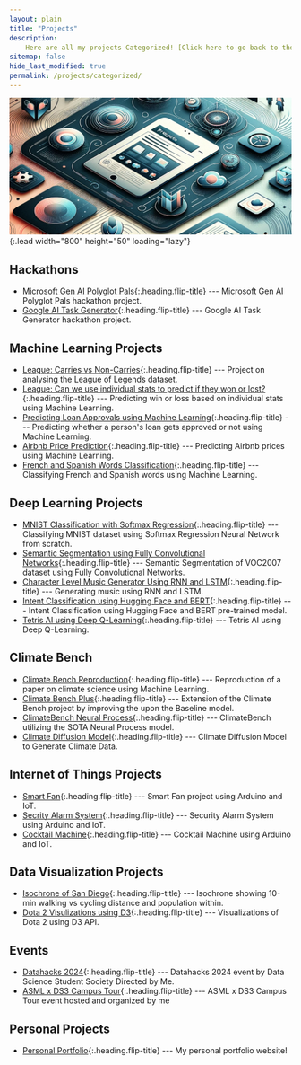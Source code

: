 ```yaml
---
layout: plain
title: "Projects"
description: 
    Here are all my projects Categorized! [Click here to go back to the main projects page.](/projects/)
sitemap: false
hide_last_modified: true
permalink: /projects/categorized/
---
```

<!-- Add image -->
![Half-width](\assets\projects\home.png){:.lead width="800" height="50" loading="lazy"}

## Hackathons
* [Microsoft Gen AI Polyglot Pals]{:.heading.flip-title} --- Microsoft Gen AI Polyglot Pals hackathon project.
* [Google AI Task Generator]{:.heading.flip-title} --- Google AI Task Generator hackathon project.

## Machine Learning Projects
* [League: Carries vs Non-Carries]{:.heading.flip-title} --- Project on analysing the League of Legends dataset.
* [League: Can we use individual stats to predict if they won or lost?]{:.heading.flip-title} --- Predicting win or loss based on individual stats using Machine Learning.
* [Predicting Loan Approvals using Machine Learning]{:.heading.flip-title} --- Predicting whether a person's loan gets approved or not using Machine Learning.
* [Airbnb Price Prediction]{:.heading.flip-title} --- Predicting Airbnb prices using Machine Learning.
* [French and Spanish Words Classification]{:.heading.flip-title} --- Classifying French and Spanish words using Machine Learning.

## Deep Learning Projects
* [MNIST Classification with Softmax Regression]{:.heading.flip-title} --- Classifying MNIST dataset using Softmax Regression Neural Network from scratch.
* [Semantic Segmentation using Fully Convolutional Networks]{:.heading.flip-title} --- Semantic Segmentation of VOC2007 dataset using Fully Convolutional Networks.
* [Character Level Music Generator Using RNN and LSTM]{:.heading.flip-title} --- Generating music using RNN and LSTM.
* [Intent Classification using Hugging Face and BERT]{:.heading.flip-title} --- Intent Classification using Hugging Face and BERT pre-trained model.
* [Tetris AI using Deep Q-Learning]{:.heading.flip-title} --- Tetris AI using Deep Q-Learning.

## Climate Bench
* [Climate Bench Reproduction]{:.heading.flip-title} --- Reproduction of a paper on climate science using Machine Learning.
* [Climate Bench Plus]{:.heading.flip-title} --- Extension of the Climate Bench project by improving the upon the Baseline model.
* [ClimateBench Neural Process]{:.heading.flip-title} --- ClimateBench utilizing the SOTA Neural Process model.
* [Climate Diffusion Model]{:.heading.flip-title} --- Climate Diffusion Model to Generate Climate Data.

## Internet of Things Projects
* [Smart Fan]{:.heading.flip-title} --- Smart Fan project using Arduino and IoT.
* [Secrity Alarm System]{:.heading.flip-title} --- Security Alarm System using Arduino and IoT.
* [Cocktail Machine]{:.heading.flip-title} --- Cocktail Machine using Arduino and IoT.

## Data Visualization Projects
* [Isochrone of San Diego]{:.heading.flip-title} --- Isochrone showing 10-min walking vs cycling distance and population within.
* [Dota 2 Visulizations using D3]{:.heading.flip-title} --- Visualizations of Dota 2 using D3 API.

## Events
* [Datahacks 2024]{:.heading.flip-title} --- Datahacks 2024 event by Data Science Student Society Directed by Me.
* [ASML x DS3 Campus Tour]{:.heading.flip-title} --- ASML x DS3 Campus Tour event hosted and organized by me

## Personal Projects
* [Personal Portfolio]{:.heading.flip-title} --- My personal portfolio website!





<!-- Machine Learning -->
[League: Carries vs Non-Carries]: /projects/dsc/projects-league-part-1/
[League: Can we use individual stats to predict if they won or lost?]: /projects/dsc/projects-league-part-2/
[Predicting Loan Approvals using Machine Learning]: /projects/dsc/loan-prediction/
[Airbnb Price Prediction]: /projects/dsc/airbnb-prediction/
[French and Spanish Words Classification]: /projects/dsc/ML/French-Spanish-Classification/

<!-- Deep Learning -->
[MNIST Classification with Softmax Regression]: /projects/dsc/DeepLearning/MNIST/SoftmaxNN/
[Semantic Segmentation using Fully Convolutional Networks]: /projects/dsc/DeepLearning/VOC2007/FCN/
[Character Level Music Generator Using RNN and LSTM]: /projects/dsc/DeepLearning/MusicGen/RNN&LSTM/
[Intent Classification using Hugging Face and BERT]: /projects/dsc/DeepLearning/IntentClassification/BERT/
[Tetris AI using Deep Q-Learning]: /projects/dsc/DeepLearning/RL/Tetris/DQN/

<!-- Climate Bench -->
[Climate Bench Reproduction]: /projects/dsc/CB/Reproduction/
[Climate Bench Plus]: /projects/dsc/CB/plus/
[ClimateBench Neural Process]: /projects/dsc/CB/NP/
[Climate Diffusion Model]: /projects/dsc/CB/Diffusion-Model/

<!-- Internet of Things -->
[Smart Fan]: /projects/IOT/Smart-Fan/
[Secrity Alarm System]: /projects/IOT/Security-Alarm/
[Cocktail Machine]: /projects/IOT/Cocktail-Machine/

<!-- Data Visualization -->
[Dota 2 Visulizations using D3]: /projects/vis/dota-2-vis/
[Isochrone of San Diego]: /projects/vis/isochrone-of-san-diego/

<!-- Events -->
[Datahacks 2024]: /projects/events/datahacks/
[ASML x DS3 Campus Tour]: /projects/events/ASMLxDS3/


<!-- Personal Porfolio -->
[Personal Portfolio]: /projects/personal-portfolio/

<!-- Hackathons -->
[Microsoft Gen AI Polyglot Pals]: /projects/hackathons/Microsoft-Gen-AI-Polyglot-Pals/
[Google AI Task Generator]: /projects/hackathons/Google-AI-Task-Generator/

